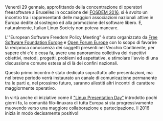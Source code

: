 <!--
.. title: European Software Freedom Policy Meeting
.. slug: european-software-freedom-policy-meeting
.. date: 2016-02-03 00:00:00
.. tags: 
.. category: 
.. link: 
.. description: 
.. type: text
.. image_copy: 
.. previewimage:
-->

Venerdi 29 gennaio, approfittando della concentrazione di operatori freesoftware a Bruxelles in occasione del <a href="https://fosdem.org/2016/" rel="nofollow">FOSDEM 2016</a>, si è svolto un incontro tra i rappresentanti delle maggiori associazioni nazionali attive in Europa dedite al sostegno ed alla promozione del software libero. E, naturalmente, Italian Linux Society non poteva mancare.

L'"European Software Freedom Policy Meeting" è stato organizzato da <a rel="nofollow" href="https://fsfe.org/">Free Software Foundation Europe</a> e <a rel="nofollow" href="http://www.openforumeurope.org/">Open Forum Europe</a> con lo scopo di favorire la reciproca conoscenza dei soggetti presenti nel Vecchio Continente, per sapere chi c'è e cosa fa, avere una panoramica collettiva dei rispettivi obiettivi, metodi, progetti, problemi ed aspettative, e stimolare l'avvio di una discussione comune estesa al di là dei confini nazionali.

Questo primo incontro è stato dedicato soprattutto alle presentazioni, ma nel breve periodo verrà instaurato un canale di comunicazione permanente tra le parti e, nel prossimo futuro, saranno allestiti altri incontri di carattere maggiormente operativo.

In virtù anche di iniziative come il <a href="{% link _posts/2016-01-18-linux-presentation-day.md %}">"Linux Presentation Day"</a> introdotto pochi giorni fa, la comunità filo-linuxara di tutta Europa si sta progressivamente muovendo verso una maggiore collaborazione e partecipazione. Il 2016 inizia in modo decisamente positivo!